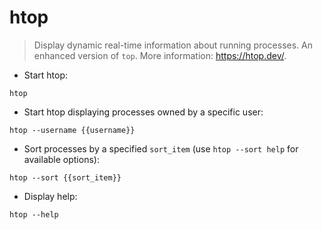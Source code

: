 # htop

> Display dynamic real-time information about running processes. An enhanced version of `top`.
> More information: <https://htop.dev/>.

- Start htop:

`htop`

- Start htop displaying processes owned by a specific user:

`htop --username {{username}}`

- Sort processes by a specified `sort_item` (use `htop --sort help` for available options):

`htop --sort {{sort_item}}`

- Display help:

`htop --help`
